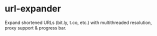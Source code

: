 # url-expander
Expand shortened URLs (bit.ly, t.co, etc.) with multithreaded resolution, proxy support &amp; progress bar.
